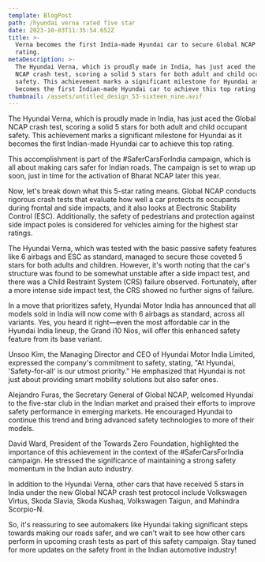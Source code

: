 ```yaml
---
template: BlogPost
path: /hyundai verna rated five star
date: 2023-10-03T11:35:54.652Z
title: >-
  Verna becomes the first India-made Hyundai car to secure Global NCAP 5-star
  rating.
metaDescription: >-
  The Hyundai Verna, which is proudly made in India, has just aced the Global
  NCAP crash test, scoring a solid 5 stars for both adult and child occupant
  safety. This achievement marks a significant milestone for Hyundai as it
  becomes the first Indian-made Hyundai car to achieve this top rating.
thumbnail: /assets/untitled_design_53-sixteen_nine.avif
---
```

The Hyundai Verna, which is proudly made in India, has just aced the Global NCAP crash test, scoring a solid 5 stars for both adult and child occupant safety. This achievement marks a significant milestone for Hyundai as it becomes the first Indian-made Hyundai car to achieve this top rating.

This accomplishment is part of the #SaferCarsForIndia campaign, which is all about making cars safer for Indian roads. The campaign is set to wrap up soon, just in time for the activation of Bharat NCAP later this year.

Now, let's break down what this 5-star rating means. Global NCAP conducts rigorous crash tests that evaluate how well a car protects its occupants during frontal and side impacts, and it also looks at Electronic Stability Control (ESC). Additionally, the safety of pedestrians and protection against side impact poles is considered for vehicles aiming for the highest star ratings.

The Hyundai Verna, which was tested with the basic passive safety features like 6 airbags and ESC as standard, managed to secure those coveted 5 stars for both adults and children. However, it's worth noting that the car's structure was found to be somewhat unstable after a side impact test, and there was a Child Restraint System (CRS) failure observed. Fortunately, after a more intense side impact test, the CRS showed no further signs of failure.

In a move that prioritizes safety, Hyundai Motor India has announced that all models sold in India will now come with 6 airbags as standard, across all variants. Yes, you heard it right—even the most affordable car in the Hyundai India lineup, the Grand i10 Nios, will offer this enhanced safety feature from its base variant.

Unsoo Kim, the Managing Director and CEO of Hyundai Motor India Limited, expressed the company's commitment to safety, stating, "At Hyundai, 'Safety-for-all' is our utmost priority." He emphasized that Hyundai is not just about providing smart mobility solutions but also safer ones.

Alejandro Furas, the Secretary General of Global NCAP, welcomed Hyundai to the five-star club in the Indian market and praised their efforts to improve safety performance in emerging markets. He encouraged Hyundai to continue this trend and bring advanced safety technologies to more of their models.

David Ward, President of the Towards Zero Foundation, highlighted the importance of this achievement in the context of the #SaferCarsForIndia campaign. He stressed the significance of maintaining a strong safety momentum in the Indian auto industry.

In addition to the Hyundai Verna, other cars that have received 5 stars in India under the new Global NCAP crash test protocol include Volkswagen Virtus, Skoda Slavia, Skoda Kushaq, Volkswagen Taigun, and Mahindra Scorpio-N.

So, it's reassuring to see automakers like Hyundai taking significant steps towards making our roads safer, and we can't wait to see how other cars perform in upcoming crash tests as part of this safety campaign. Stay tuned for more updates on the safety front in the Indian automotive industry!
